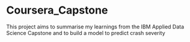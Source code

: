 # Coursera_Capstone
This project aims to summarise my learnings from the IBM Applied Data Science Capstone and to build a model to predict crash severity
